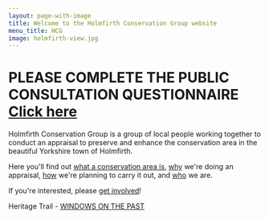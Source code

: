```yaml
---
layout: page-with-image
title: Welcome to the Holmfirth Conservation Group website
menu_title: HCG
image: holmfirth-view.jpg
---
```








# PLEASE COMPLETE THE PUBLIC CONSULTATION QUESTIONNAIRE [Click here](https://www.surveymonkey.co.uk/r/F22KHJM)


Holmfirth Conservation Group is a group of local people working
together to conduct an appraisal to preserve and enhance the
conservation area in the beautiful Yorkshire town of Holmfirth.

Here you'll find out [what a conservation area is](/what-is-holmfirth-conservation-area/), [why](/why-are-we-doing-this) we're doing an appraisal, [how](how) we're planning to carry it out, and [who](/who-are-the-holmfirth-conservation-group/) we are.

If you're interested, please [get involved](/Volunteering/)!

Heritage Trail - [WINDOWS ON THE PAST](/heritage/)
